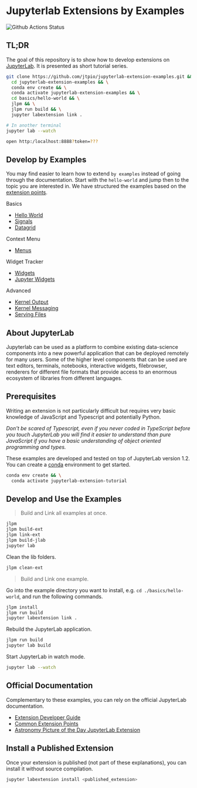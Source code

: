# Jupyterlab Extensions by Examples

![Github Actions Status](https://github.com/jtpio/jupyterlab-extension-examples/workflows/CI/badge.svg)

## TL;DR

The goal of this repository is to show how to develop extensions on [JupyterLab](https://github.com/jupyterlab/jupyterlab).
It is presented as short tutorial series.

```bash
git clone https://github.com/jtpio/jupyterlab-extension-examples.git &&
  cd jupyterlab-extension-examples && \
  conda env create && \
  conda activate jupyterlab-extension-examples && \
  cd basics/hello-world && \
  jlpm && \
  jlpm run build && \
  jupyter labextension link .

# In another terminal
jupyter lab --watch

open http:/localhost:8888?token=???
```

## Develop by Examples

You may find easier to learn how to extend `by examples` instead of going through the documentation. Start with the `hello-world` and jump then to the topic you are interested in. We have structured the examples based on the [extension points](https://jupyterlab.readthedocs.io/en/stable/developer/extension_points.html).

Basics
+ [Hello World](./basics/hello-world)
+ [Signals](./basics/signals)
+ [Datagrid](./basics/datagrid)

Context Menu
+ [Menus](./context-menu/menus)

Widget Tracker
+ [Widgets](./widget-tracker/widgets)
+ [Jupyter Widgets](./widget-tracker/jupyter-widgets)

Advanced
+ [Kernel Output](./advanced/kernel-output)
+ [Kernel Messaging](./advanced/kernel-messaging)
+ [Serving Files](./advanced/serving-files)

## About JupyterLab

Jupyterlab can be used as a platform to combine existing data-science components into a
new powerful application that can be deployed remotely for many users. Some of the higher
level components that can be used are text editors, terminals, notebooks, interactive widgets,
filebrowser, renderers for different file formats that provide access to an enormous ecosystem
of libraries from different languages.

## Prerequisites

Writing an extension is not particularly difficult but requires very basic knowledge of JavaScript
and Typescript and potentially Python.

_Don't be scared of Typescript, even if you never coded in TypeScript before you touch
JupyterLab you will find it easier to understand than pure JavaScript if you have a
basic understanding of object oriented programming and types._

These examples are developed and tested on top of JupyterLab version 1.2.
You can create a [conda](https://docs.conda.io/en/latest/miniconda.html) environment to get started.

```bash
conda env create && \
  conda activate jupyterlab-extension-tutorial
```

## Develop and Use the Examples

> Build and Link all examples at once.

```bash
jlpm
jlpm build-ext
jlpm link-ext
jlpm build-jlab
jupyter lab
```

Clean the lib folders.

```bash
jlpm clean-ext
```

> Build and Link one example.

Go into the example directory you want to install, e.g. `cd ./basics/hello-world`, and run the following commands.

```bash
jlpm install
jlpm run build
jupyter labextension link .
```

Rebuild the JupyterLab application.

```bash
jlpm run build
jupyter lab build
```

Start JupyterLab in watch mode.

```bash
jupyter lab --watch
```

## Official Documentation

Complementary to these examples, you can rely on the official JupyterLab documentation.

* [Extension Developer Guide](https://jupyterlab.readthedocs.io/en/stable/developer/extension_dev.html)
* [Common Extension Points](https://jupyterlab.readthedocs.io/en/stable/developer/extension_points.html)
* [Astronomy Picture of the Day JupyterLab Extension](https://jupyterLab.readthedocs.io/en/stable/developer/extension_tutorial.html)

## Install a Published Extension

Once your extension is published (not part of these explanations), you can install it without source compilation.

```bash
jupyter labextension install <published_extension>
```
